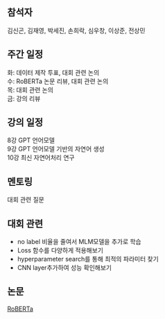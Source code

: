 ## 참석자
김신곤, 김재영, 박세진, 손희락, 심우창, 이상준, 전상민  

## 주간 일정
화: 데이터 제작 투표, 대회 관련 논의   
수: RoBERTa 논문 리뷰, 대회 관련 논의   
목: 대회 관련 논의  
금: 강의 리뷰  

## 강의 일정
8강 GPT 언어모델  
9강 GPT 언어모델 기반의 자연어 생성  
10강 최신 자연어처리 연구  

## 멘토링
대회 관련 질문  

## 대회 관련
- no label 비율을 줄여서 MLM모델을 추가로 학습
- Loss 함수를 다양하게 적용해보기
- hyperparameter search를 통해 최적의 파라미터 찾기
- CNN layer추가하여 성능 확인해보기


## 논문
[RoBERTa](https://arxiv.org/pdf/1907.11692.pdf)  
